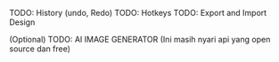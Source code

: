 TODO: History (undo, Redo)
TODO: Hotkeys
TODO: Export and Import Design

(Optional)
TODO: AI IMAGE GENERATOR (Ini masih nyari api yang open source dan free)